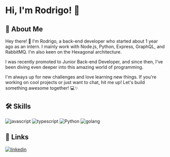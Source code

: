 
# Hi, I'm Rodrigo! 👋


## 🚀 About Me
<p>Hey there! 👋 I'm Rodrigo, a back-end developer who started about 1 year ago as an intern. I mainly work with Node.js, Python, Express, GraphQL, and RabbitMQ. I'm also keen on the Hexagonal architecture.</p>

<p>I was recently promoted to Junior Back-end Developer, and since then, I've been diving even deeper into this amazing world of programming.</p>

<p>I'm always up for new challenges and love learning new things. If you're working on cool projects or just want to chat, hit me up! Let's build something awesome together! 💻✨</p>


## 🛠 Skills


![javascript](https://img.shields.io/badge/JavaScript-323330?style=for-the-badge&logo=javascript&logoColor=F7DF1E)
![typescript](https://img.shields.io/badge/TypeScript-007ACC?style=for-the-badge&logo=typescript&logoColor=white)
![Python](https://img.shields.io/badge/python-3670A0?style=for-the-badge&logo=python&logoColor=ffdd54)
![golang](https://img.shields.io/badge/Go-00ADD8?style=for-the-badge&logo=go&logoColor=white)



## 🔗 Links
[![linkedin](https://img.shields.io/badge/linkedin-0A66C2?style=for-the-badge&logo=linkedin&logoColor=white)](https://www.linkedin.com/in/limarodrigoo/)

